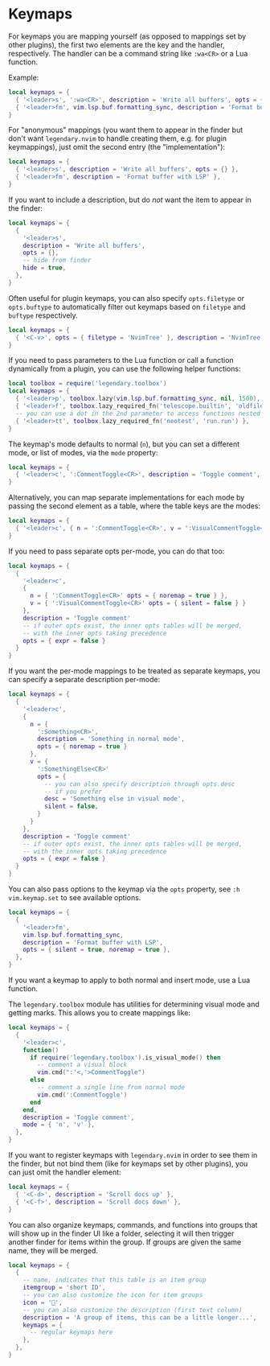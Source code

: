 # Keymaps

For keymaps you are mapping yourself (as opposed to mappings set by other plugins),
the first two elements are the key and the handler, respectively. The handler
can be a command string like `:wa<CR>` or a Lua function.

Example:

```lua
local keymaps = {
  { '<leader>s', ':wa<CR>', description = 'Write all buffers', opts = {} },
  { '<leader>fm', vim.lsp.buf.formatting_sync, description = 'Format buffer with LSP' },
}
```

For "anonymous" mappings (you want them to appear in the finder but don't want `legendary.nvim`
to handle creating them, e.g. for plugin keymappings), just omit the second entry (the "implementation"):

```lua
local keymaps = {
  { '<leader>s', description = 'Write all buffers', opts = {} },
  { '<leader>fm', description = 'Format buffer with LSP' },
}
```

If you want to include a description, but do _not_ want the item to appear in the finder:

```lua
local keymaps = {
  {
    '<leader>s',
    description = 'Write all buffers',
    opts = {},
    -- hide from finder
    hide = true,
  },
}
```

Often useful for plugin keymaps, you can also specify `opts.filetype` or `opts.buftype` to automatically filter
out keymaps based on `filetype` and `buftype` respectively.

```lua
local keymaps = {
  { '<C-v>', opts = { filetype = 'NvimTree' }, description = 'NvimTree: Open file in vertical split' },
}
```

If you need to pass parameters to the Lua function or call a function dynamically from a plugin,
you can use the following helper functions:

```lua
local toolbox = require('legendary.toolbox')
local keymaps = {
  { '<leader>p', toolbox.lazy(vim.lsp.buf.formatting_sync, nil, 1500), description = 'Format with 1.5s timeout' },
  { '<leader>f', toolbox.lazy_required_fn('telescope.builtin', 'oldfiles', { only_cwd = true }) },
  -- you can use a dot in the 2nd parameter to access functions nested in tables
  { '<leader>tt', toolbox.lazy_required_fn('neotest', 'run.run') },
}
```

The keymap's mode defaults to normal (`n`), but you can set a different mode, or list of modes, via
the `mode` property:

```lua
local keymaps = {
  { '<leader>c', ':CommentToggle<CR>', description = 'Toggle comment', mode = { 'n', 'v' } },
}
```

Alternatively, you can map separate implementations for each mode by passing the second
element as a table, where the table keys are the modes:

```lua
local keymaps = {
  { '<leader>c', { n = ':CommentToggle<CR>', v = ':VisualCommentToggle<CR>' }, description = 'Toggle comment' },
}
```

If you need to pass separate opts per-mode, you can do that too:

```lua
local keymaps = {
  {
    '<leader>c',
    {
      n = { ':CommentToggle<CR>' opts = { noremap = true } },
      v = { ':VisualCommentToggle<CR>' opts = { silent = false } }
    },
    description = 'Toggle comment'
    -- if outer opts exist, the inner opts tables will be merged,
    -- with the inner opts taking precedence
    opts = { expr = false }
  }
}
```

If you want the per-mode mappings to be treated as separate keymaps,
you can specify a separate description per-mode:

```lua
local keymaps = {
  {
    '<leader>c',
    {
      n = {
        ':Something<CR>',
        description = 'Something in normal mode',
        opts = { noremap = true }
      },
      v = {
        ':SomethingElse<CR>'
        opts = {
          -- you can also specify description through opts.desc
          -- if you prefer
          desc = 'Something else in visual mode',
          silent = false,
        }
      }
    },
    description = 'Toggle comment'
    -- if outer opts exist, the inner opts tables will be merged,
    -- with the inner opts taking precedence
    opts = { expr = false }
  }
}
```

You can also pass options to the keymap via the `opts` property, see `:h vim.keymap.set` to
see available options.

```lua
local keymaps = {
  {
    '<leader>fm',
    vim.lsp.buf.formatting_sync,
    description = 'Format buffer with LSP',
    opts = { silent = true, noremap = true },
  },
}
```

If you want a keymap to apply to both normal and insert mode, use a Lua function.

The `legendary.toolbox` module has utilities for determining visual mode and getting marks. This allows you to create
mappings like:

```lua
local keymaps = {
  {
    '<leader>c',
    function()
      if require('legendary.toolbox').is_visual_mode() then
        -- comment a visual block
        vim.cmd(":'<,'>CommentToggle")
      else
        -- comment a single line from normal mode
        vim.cmd(':CommentToggle')
      end
    end,
    description = 'Toggle comment',
    mode = { 'n', 'v' },
  },
}
```

If you want to register keymaps with `legendary.nvim` in order to see them in the finder, but not bind
them (like for keymaps set by other plugins), you can just omit the handler element:

```lua
local keymaps = {
  { '<C-d>', description = 'Scroll docs up' },
  { '<C-f>', description = 'Scroll docs down' },
}
```

You can also organize keymaps, commands, and functions into groups that will show up
in the finder UI like a folder, selecting it will then trigger another finder for items
within the group. If groups are given the same name, they will be merged.

```lua
local keymaps = {
  {
    -- name, indicates that this table is an item group
    itemgroup = 'short ID',
    -- you can also customize the icon for item groups
    icon = '',
    -- you can also customize the description (first text column)
    description = 'A group of items, this can be a little longer...',
    keymaps = {
      -- regular keymaps here
    },
  },
}
```
